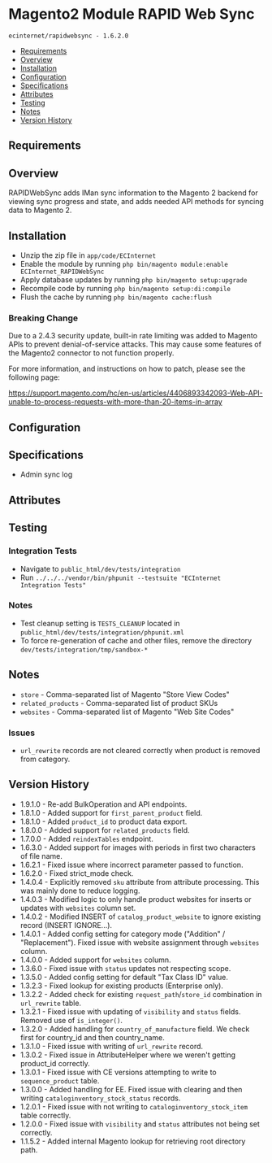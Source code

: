 # Magento2 Module RAPID Web Sync
``ecinternet/rapidwebsync - 1.6.2.0``

- [Requirements](#requirements-header)
- [Overview](#overview-header)
- [Installation](#installation-header)
- [Configuration](#configuration-header)
- [Specifications](#specifications-header)
- [Attributes](#attributes-header)
- [Testing](#teesting-header)
- [Notes](#notes-header)
- [Version History](#version-history-header)

## Requirements

## Overview
RAPIDWebSync adds IMan sync information to the Magento 2 backend for viewing sync progress and state, and adds needed API methods for syncing data to Magento 2.

## Installation
- Unzip the zip file in `app/code/ECInternet`
- Enable the module by running `php bin/magento module:enable ECInternet_RAPIDWebSync`
- Apply database updates by running `php bin/magento setup:upgrade`
- Recompile code by running `php bin/magento setup:di:compile`
- Flush the cache by running `php bin/magento cache:flush`

### Breaking Change
Due to a 2.4.3 security update, built-in rate limiting was added to Magento APIs to prevent denial-of-service attacks.  This may cause some features of the Magento2 connector to not function properly.

For more information, and instructions on how to patch, please see the following page:

https://support.magento.com/hc/en-us/articles/4406893342093-Web-API-unable-to-process-requests-with-more-than-20-items-in-array

## Configuration

## Specifications
- Admin sync log

## Attributes

## Testing
### Integration Tests
- Navigate to `public_html/dev/tests/integration`
- Run `../../../vendor/bin/phpunit --testsuite "ECInternet Integration Tests"`   

### Notes
- Test cleanup setting is `TESTS_CLEANUP` located in `public_html/dev/tests/integration/phpunit.xml`
- To force re-generation of cache and other files, remove the directory `dev/tests/integration/tmp/sandbox-*`

## Notes
- `store` - Comma-separated list of Magento "Store View Codes"
- `related_products` - Comma-separated list of product SKUs
- `websites` - Comma-separated list of Magento "Web Site Codes"

### Issues
- `url_rewrite` records are not cleared correctly when product is removed from category.

## Version History
- 1.9.1.0 - Re-add BulkOperation and API endpoints.
- 1.8.1.0 - Added support for `first_parent_product` field.
- 1.8.1.0 - Added `product_id` to product data export.
- 1.8.0.0 - Added support for `related_products` field.
- 1.7.0.0 - Added `reindexTables` endpoint.
- 1.6.3.0 - Added support for images with periods in first two characters of file name.
- 1.6.2.1 - Fixed issue where incorrect parameter passed to function.
- 1.6.2.0 - Fixed strict_mode check.
- 1.4.0.4 - Explicitly removed `sku` attribute from attribute processing.  This was mainly done to reduce logging.
- 1.4.0.3 - Modified logic to only handle product websites for inserts or updates with `websites` column set.
- 1.4.0.2 - Modified INSERT of `catalog_product_website` to ignore existing record (INSERT IGNORE...).
- 1.4.0.1 - Added config setting for category mode ("Addition" / "Replacement").  Fixed issue with website assignment through `websites` column.
- 1.4.0.0 - Added support for `websites` column.
- 1.3.6.0 - Fixed issue with `status` updates not respecting scope.
- 1.3.5.0 - Added config setting for default "Tax Class ID" value.
- 1.3.2.3 - Fixed lookup for existing products (Enterprise only). 
- 1.3.2.2 - Added check for existing `request_path`/`store_id` combination in `url_rewrite` table. 
- 1.3.2.1 - Fixed issue with updating of `visibility` and `status` fields.  Removed use of `is_integer()`.
- 1.3.2.0 - Added handling for `country_of_manufacture` field.  We check first for country_id and then country_name.
- 1.3.1.0 - Fixed issue with writing of `url_rewrite` record.  
- 1.3.0.2 - Fixed issue in AttributeHelper where we weren't getting product_id correctly.
- 1.3.0.1 - Fixed issue with CE versions attempting to write to `sequence_product` table.
- 1.3.0.0 - Added handling for EE.  Fixed issue with clearing and then writing `cataloginventory_stock_status` records.
- 1.2.0.1 - Fixed issue with not writing to `cataloginventory_stock_item` table correctly.
- 1.2.0.0 - Fixed issue with `visibility` and `status` attributes not being set correctly.
- 1.1.5.2 - Added internal Magento lookup for retrieving root directory path.
